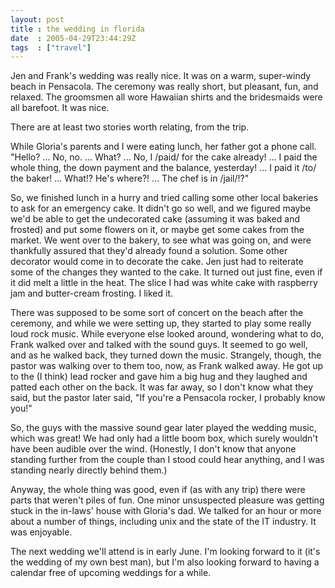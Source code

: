 ```yaml
---
layout: post
title : the wedding in florida
date  : 2005-04-29T23:44:29Z
tags  : ["travel"]
---
```

Jen and Frank's wedding was really nice.  It was on a warm, super-windy beach in Pensacola.  The ceremony was really short, but pleasant, fun, and relaxed. The groomsmen all wore Hawaiian shirts and the bridesmaids were all barefoot. It was nice.

There are at least two stories worth relating, from the trip.

While Gloria's parents and I were eating lunch, her father got a phone call. "Hello?  ...  No, no.  ...  What?  ...  No, I /paid/ for the cake already!  ... I paid the whole thing, the down payment and the balance, yesterday!  ...  I paid it /to/ the baker!  ...  What!?  He's where?!  ...  The chef is in /jail/!?"

So, we finished lunch in a hurry and tried calling some other local bakeries to ask for an emergency cake.  It didn't go so well, and we figured maybe we'd be able to get the undecorated cake (assuming it was baked and frosted) and put some flowers on it, or maybe get some cakes from the market.  We went over to the bakery, to see what was going on, and were thankfully assured that they'd already found a solution.  Some other decorator would come in to decorate the cake.  Jen just had to reiterate some of the changes they wanted to the cake. It turned out just fine, even if it did melt a little in the heat.  The slice I had was white cake with raspberry jam and butter-cream frosting.  I liked it.

There was supposed to be some sort of concert on the beach after the ceremony, and while we were setting up, they started to play some really loud rock music. While everyone else looked around, wondering what to do, Frank walked over and talked with the sound guys.  It seemed to go well, and as he walked back, they turned down the music.  Strangely, though, the pastor was walking over to them too, now, as Frank walked away.  He got up to the (I think) lead rocker and gave him a big hug and they laughed and patted each other on the back.  It was far away, so I don't know what they said, but the pastor later said, "If you're a Pensacola rocker, I probably know you!"

So, the guys with the massive sound gear later played the wedding music, which was great!  We had only had a little boom box, which surely wouldn't have been audible over the wind.  (Honestly, I don't know that anyone standing further from the couple than I stood could hear anything, and I was standing nearly directly behind them.)

Anyway, the whole thing was good, even if (as with any trip) there were parts that weren't piles of fun.  One minor unsuspected pleasure was getting stuck in the in-laws' house with Gloria's dad.  We talked for an hour or more about a number of things, including unix and the state of the IT industry.  It was enjoyable.

The next wedding we'll attend is in early June.  I'm looking forward to it (it's the wedding of my own best man), but I'm also looking forward to having a calendar free of upcoming weddings for a while. 

